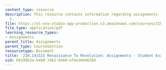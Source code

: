```yaml
---
content_type: resource
description: This resource contains information regarding assignments - student example
  1.
file: https://ol-ocw-studio-app-production.s3.amazonaws.com/courses/21h-141-renaissance-to-revolution-europe-1300-1800-spring-2015/b9199b3ab4b074626eb8ef4e36d46384_MIT21H_141S15_MathRecreats.pdf
file_type: application/pdf
learning_resource_types:
- Assignments
parent_title: Assignments
parent_type: CourseSection
resourcetype: Document
title: '21H.141S15 Renaissance To Revolution: Assignments - Student Example 1'
uid: b9199b3a-b4b0-7462-6eb8-ef4e36d46384
---
```

